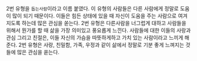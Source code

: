 2번 유형을 `돕는사람`이라고 이름 붙였다. 이 유형의 사람들은 다른 사람에게 정말로 도움이 많이 되기 때문이다. 이들은 힘든 상태에 있을 때 자신이 도움을 주는 사람으로 여겨지도록 하는데 많은 관심을 쏟는다. 
2번 유형은 다른사람을 너그럽게 대하고 사람들을 위해서 뭔가를 할 때 삶을 가장 의미있고 풍요롭게 느낀다. 
사람들에 대한 이들의 사랑과 관심 그리고 친절은, 이들 자신의 가슴을 따뜻하게하고 가치 있는 사람이라고 느끼게 해준다. 
2번 유형은 사랑, 친밀함, 가족, 우정과 같이 삶에서 정말로 기분 좋게 느껴지는 것들에 많은 관심을 쏟는다.